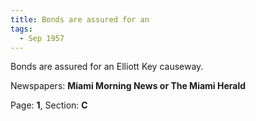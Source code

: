 ```yaml
---  
title: Bonds are assured for an  
tags:  
  - Sep 1957  
---  
```

  
Bonds are assured for an Elliott Key causeway.  
  
Newspapers: **Miami Morning News or The Miami Herald**  
  
Page: **1**, Section: **C** 
